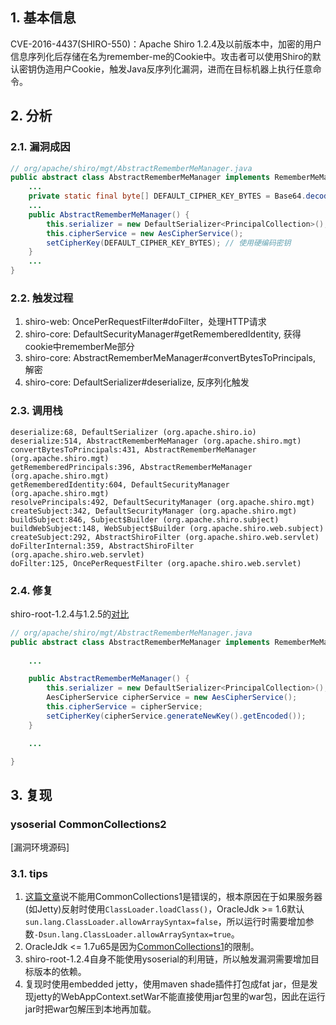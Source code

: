 ## 1. 基本信息

CVE-2016-4437(SHIRO-550)：Apache Shiro 1.2.4及以前版本中，加密的用户信息序列化后存储在名为remember-me的Cookie中。攻击者可以使用Shiro的默认密钥伪造用户Cookie，触发Java反序列化漏洞，进而在目标机器上执行任意命令。

## 2. 分析

### 2.1. 漏洞成因

```java
// org/apache/shiro/mgt/AbstractRememberMeManager.java
public abstract class AbstractRememberMeManager implements RememberMeManager {
    ...
    private static final byte[] DEFAULT_CIPHER_KEY_BYTES = Base64.decode("kPH+bIxk5D2deZiIxcaaaA==");
    ...
    public AbstractRememberMeManager() {
        this.serializer = new DefaultSerializer<PrincipalCollection>();
        this.cipherService = new AesCipherService();
        setCipherKey(DEFAULT_CIPHER_KEY_BYTES); // 使用硬编码密钥
    }
    ...
}
```

### 2.2. 触发过程

1. shiro-web: OncePerRequestFilter#doFilter，处理HTTP请求
2. shiro-core: DefaultSecurityManager#getRememberedIdentity, 获得cookie中rememberMe部分
3. shiro-core: AbstractRememberMeManager#convertBytesToPrincipals, 解密
4. shiro-core: DefaultSerializer#deserialize, 反序列化触发

### 2.3. 调用栈

```
deserialize:68, DefaultSerializer (org.apache.shiro.io)
deserialize:514, AbstractRememberMeManager (org.apache.shiro.mgt)
convertBytesToPrincipals:431, AbstractRememberMeManager (org.apache.shiro.mgt)
getRememberedPrincipals:396, AbstractRememberMeManager (org.apache.shiro.mgt)
getRememberedIdentity:604, DefaultSecurityManager (org.apache.shiro.mgt)
resolvePrincipals:492, DefaultSecurityManager (org.apache.shiro.mgt)
createSubject:342, DefaultSecurityManager (org.apache.shiro.mgt)
buildSubject:846, Subject$Builder (org.apache.shiro.subject)
buildWebSubject:148, WebSubject$Builder (org.apache.shiro.web.subject)
createSubject:292, AbstractShiroFilter (org.apache.shiro.web.servlet)
doFilterInternal:359, AbstractShiroFilter (org.apache.shiro.web.servlet)
doFilter:125, OncePerRequestFilter (org.apache.shiro.web.servlet)
```

### 2.4. 修复

shiro-root-1.2.4与1.2.5的[对比](https://github.com/apache/shiro/compare/shiro-root-1.2.4...shiro-root-1.2.5#diff-2e7d73672987b1848c5e21ba5c3e5ed1eebe8a827b7a8f6d9bec6cb358a9cfc6)

```java
// org/apache/shiro/mgt/AbstractRememberMeManager.java
public abstract class AbstractRememberMeManager implements RememberMeManager {
    
    ...

    public AbstractRememberMeManager() {
        this.serializer = new DefaultSerializer<PrincipalCollection>();
        AesCipherService cipherService = new AesCipherService();
        this.cipherService = cipherService;
        setCipherKey(cipherService.generateNewKey().getEncoded());
    }

    ...

}
```

## 3. 复现

### ysoserial CommonCollections2

<!-- TODO -->
[漏洞环境源码]

### 3.1. tips

1. [这篇文章](https://paper.seebug.org/1378/#411-apache-shiro-124)说不能用CommonCollections1是错误的，根本原因在于如果服务器(如Jetty)反射时使用`ClassLoader.loadClass()`，OracleJdk >= 1.6默认`sun.lang.ClassLoader.allowArraySyntax=false`，所以运行时需要增加参数`-Dsun.lang.ClassLoader.allowArraySyntax=true`。
2. OracleJdk <= 1.7u65是因为[CommonCollections1](./CommonsCollections1.md)的限制。
3. shiro-root-1.2.4自身不能使用ysoserial的利用链，所以触发漏洞需要增加目标版本的依赖。
4. 复现时使用embedded jetty，使用maven shade插件打包成fat jar，但是发现jetty的WebAppContext.setWar不能直接使用jar包里的war包，因此在运行jar时把war包解压到本地再加载。
